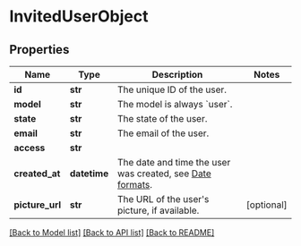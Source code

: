# InvitedUserObject

## Properties
Name | Type | Description | Notes
------------ | ------------- | ------------- | -------------
**id** | **str** | The unique ID of the user. | 
**model** | **str** | The model is always &#x60;user&#x60;. | 
**state** | **str** | The state of the user. | 
**email** | **str** | The email of the user. | 
**access** | **str** |  | 
**created_at** | **datetime** | The date and time the user was created, see [Date formats](https://www.notion.so/API-documentation-643aea5bf01742de9232e5971cb4afda). | 
**picture_url** | **str** | The URL of the user&#x27;s picture, if available. | [optional] 

[[Back to Model list]](../README.md#documentation-for-models) [[Back to API list]](../README.md#documentation-for-api-endpoints) [[Back to README]](../README.md)

